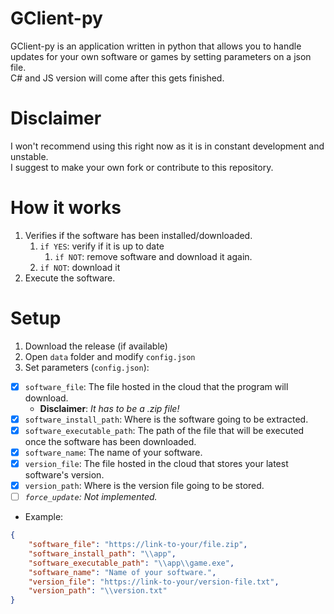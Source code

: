 # GClient-py
GClient-py is an application written in python that allows you to handle updates for your own software or games by setting parameters on a json file. <br>
C# and JS version will come after this gets finished.

# Disclaimer
I won't recommend using this right now as it is in constant development and unstable. <br>
I suggest to make your own fork or contribute to this repository.

# How it works
1. Verifies if the software has been installed/downloaded.
    1. `if YES`: verify if it is up to date
        1. `if NOT`: remove software and download it again.
    1. `if NOT`: download it
1. Execute the software.


# Setup
1. Download the release (if available)
1. Open `data` folder and modify `config.json`
1. Set parameters (`config.json`):<br>
- [x] `software_file`: The file hosted in the cloud that the program will download.<br>
    - **Disclaimer**: *It has to be a .zip file!*
- [x] `software_install_path`: Where is the software going to be extracted.<br>
- [x] `software_executable_path`: The path of the file that will be executed once the software has been downloaded.<br>
- [x] `software_name`: The name of your software.<br>
- [x] `version_file`: The file hosted in the cloud that stores your latest software's version.<br>
- [x] `version_path`: Where is the version file going to be stored.
- [ ] _`force_update`: Not implemented._<br>

* Example:
```json
{
    "software_file": "https://link-to-your/file.zip",
    "software_install_path": "\\app",
    "software_executable_path": "\\app\\game.exe",
    "software_name": "Name of your software.",
    "version_file": "https://link-to-your/version-file.txt",
    "version_path": "\\version.txt"
}
```